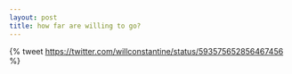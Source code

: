 ```yaml
---
layout: post
title: how far are willing to go?
---
```


{% tweet https://twitter.com/willconstantine/status/593575652856467456 %}